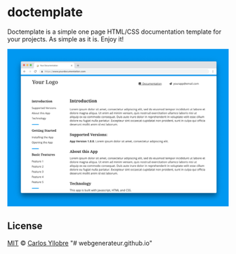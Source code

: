 # doctemplate
Doctemplate is a simple one page HTML/CSS documentation template for your projects. As simple as it is. Enjoy it!

![Doctemplate](/doctemplate.png)

## License
[MIT](https://opensource.org/licenses/MIT) © [Carlos Yllobre](https://iamcharlie.design/)
"# webgenerateur.github.io" 
